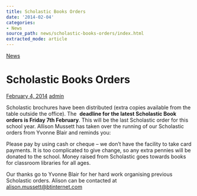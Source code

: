 ```yaml
---
title: Scholastic Books Orders
date: '2014-02-04'
categories:
- News
source_path: news/scholastic-books-orders/index.html
extracted_mode: article
---
```

[News](category/news/)

# Scholastic Books Orders

[February 4, 2014](news/scholastic-books-orders/) [admin](author/admin/)

Scholastic brochures have been distributed (extra copies available from the table outside the office). The&nbsp; **deadline for the latest Scholastic Book orders is Friday 7th February**. This will be the last Scholastic order for this school year. Allison Mussett has taken over the running of our Scholastic orders from Yvonne Blair and reminds you:

Please pay by using cash or cheque – we don’t have the facility to take card payments. It is too complicated to give change, so any extra pennies will be donated to the school. Money raised from Scholastic goes towards books for classroom libraries for all ages.

Our thanks go to Yvonne Blair for her hard work organising previous Scholastic orders. Alison can be contacted at [alison.mussett@btinternet.com](mailto:alison.mussett@btinternet.com)
